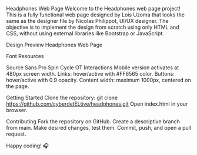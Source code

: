 Headphones Web Page
Welcome to the Headphones web page project! This is a fully functional web page designed by Lois Uzoma that looks the same as the designer file by Nicolas Philippot, UI/UX designer. The objective is to implement the design from scratch using only HTML and CSS, without using external libraries like Bootstrap or JavaScript.

Design Preview
Headphones Web Page

Font Resources

Source Sans Pro
Spin Cycle OT
Interactions
Mobile version activates at 480px screen width.
Links: hover/active with #FF6565 color.
Buttons: hover/active with 0.9 opacity.
Content width: maximum 1000px, centered on the page.

Getting Started
Clone the repository:
git clone https://github.com/cyberdetELtive/headphones.git
Open index.html in your browser.

Contributing
Fork the repository on GitHub.
Create a descriptive branch from main.
Make desired changes, test them.
Commit, push, and open a pull request.

Happy coding! 🎧